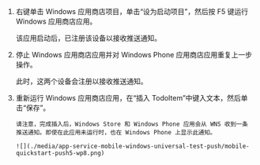 1. 右键单击 Windows 应用商店项目，单击“设为启动项目”，然后按 F5 键运行 Windows 应用商店应用。

    该应用启动后，已注册该设备以接收推送通知。

2. 停止 Windows 应用商店应用并对 Windows Phone 应用商店应用重复上一步操作。

    此时，这两个设备会注册以接收推送通知。

3. 重新运行 Windows 应用商店应用，在“插入 TodoItem”中键入文本，然后单击“保存”。

       请注意，完成插入后，Windows Store 和 Windows Phone 应用会从 WNS 收到一条推送通知。即使在此应用未运行时，也在 Windows Phone 上显示此通知。

       ![](./media/app-service-mobile-windows-universal-test-push/mobile-quickstart-push5-wp8.png)

<!---HONumber=Mooncake_0919_2016-->